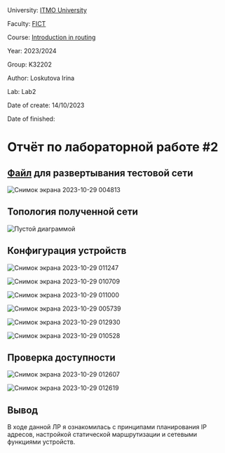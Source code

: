 University: [ITMO University](https://itmo.ru/ru/)

Faculty: [FICT](https://fict.itmo.ru)

Course: [Introduction in routing](https://github.com/itmo-ict-faculty/introduction-in-routing)

Year: 2023/2024

Group: K32202

Author: Loskutova Irina

Lab: Lab2

Date of create: 14/10/2023

Date of finished:

# Отчёт по лабораторной работе #2

## [Файл](https://github.com/sgsoul/2023_2024-introduction_in_routing-k33202-loskutova_i_v/blob/main/lab2/topo2.clab.yml) для развертывания тестовой сети

![Снимок экрана 2023-10-29 004813](https://github.com/sgsoul/2023_2024-introduction_in_routing-k33202-loskutova_i_v/assets/93263659/45574be8-f9f3-41bd-937b-ed06d088e37e)


## Топология полученной сети

![Пустой диаграммой](https://github.com/sgsoul/2023_2024-introduction_in_routing-k33202-loskutova_i_v/assets/93263659/7197c481-2eb8-41ec-9675-a7852a8dc53a)


## Конфигурация устройств

![Снимок экрана 2023-10-29 011247](https://github.com/sgsoul/2023_2024-introduction_in_routing-k33202-loskutova_i_v/assets/93263659/e13b7033-1988-4279-9de0-570e78ebc309)

![Снимок экрана 2023-10-29 010709](https://github.com/sgsoul/2023_2024-introduction_in_routing-k33202-loskutova_i_v/assets/93263659/e8528125-19bb-4abd-90f1-6300bf506874)

![Снимок экрана 2023-10-29 011000](https://github.com/sgsoul/2023_2024-introduction_in_routing-k33202-loskutova_i_v/assets/93263659/3584414c-df30-46f6-b261-850367038f54)

![Снимок экрана 2023-10-29 005739](https://github.com/sgsoul/2023_2024-introduction_in_routing-k33202-loskutova_i_v/assets/93263659/28bb4ae5-665c-4d8e-84d0-40de4a3f0042)

![Снимок экрана 2023-10-29 012930](https://github.com/sgsoul/2023_2024-introduction_in_routing-k33202-loskutova_i_v/assets/93263659/358b95fc-572e-4e35-b58c-70b617661db5)


![Снимок экрана 2023-10-29 010528](https://github.com/sgsoul/2023_2024-introduction_in_routing-k33202-loskutova_i_v/assets/93263659/0ae53ac3-0df1-4d1f-b565-8b5b1f4dba83)


## Проверка доступности

![Снимок экрана 2023-10-29 012607](https://github.com/sgsoul/2023_2024-introduction_in_routing-k33202-loskutova_i_v/assets/93263659/01e8626e-ec60-40d6-9812-53c2ea208cd7)

![Снимок экрана 2023-10-29 012619](https://github.com/sgsoul/2023_2024-introduction_in_routing-k33202-loskutova_i_v/assets/93263659/73d6c4ac-9e43-45a6-b856-a16f3383d42a)


## Вывод

В ходе данной ЛР я ознакомилась с принципами планирования IP адресов, настройкой статической маршрутизации и сетевыми функциями устройств.
